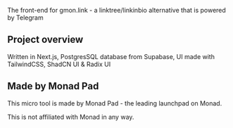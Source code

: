 The front-end for gmon.link - a linktree/linkinbio alternative that is powered by Telegram

## Project overview
Written in Next.js, PostgresSQL database from Supabase, UI made with TailwindCSS, ShadCN UI & Radix UI

## Made by Monad Pad
This micro tool is made by Monad Pad - the leading launchpad on Monad.

This is not affiliated with Monad in any way.